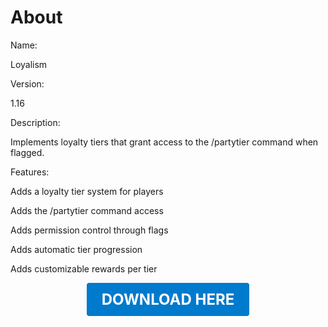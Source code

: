 # About

Name:

Loyalism

Version:

1.16

Description:

Implements loyalty tiers that grant access to the /partytier command when flagged.

Features:

Adds a loyalty tier system for players

Adds the /partytier command access

Adds permission control through flags

Adds automatic tier progression

Adds customizable rewards per tier

<p align="center"><a href="https://github.com/LiliaFramework/Modules/raw/refs/heads/gh-pages/loyalism.zip" style="display:inline-block;padding:12px 24px;font-size:1.5rem;font-weight:bold;text-decoration:none;color:#fff;background-color:var(--md-primary-fg-color,#007acc);border-radius:4px;">DOWNLOAD HERE</a></p>